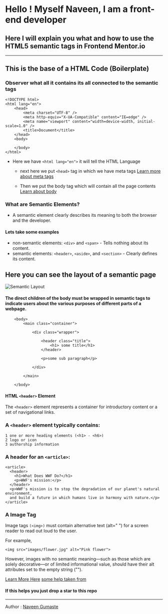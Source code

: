 # Hello ! Myself Naveen, I am a front-end developer

## Here I will explain you what and how to use the HTML5 semantic tags in Frontend Mentor.io

---

## This is the base of a HTML Code (Boilerplate)

### Observer what all it contains its all connected to the semantic tags

```
<!DOCTYPE html>
<html lang="en">
	<head>
		<meta charset="UTF-8" />
		<meta http-equiv="X-UA-Compatible" content="IE=edge" />
		<meta name="viewport" content="width=device-width, initial-scale=1.0" />
		<title>Document</title>
	</head>
	<body>

	</body>
</html>
```

- Here we have `<html lang="en">` it will tell the HTML Language

  - next here we put `<head>` tag in which we have meta tags [Learn more about meta tags](https://www.w3schools.com/tags/tag_meta.asp)

  - Then we put the body tag which will contain all the page contents [Learn about body](https://www.w3schools.com/tags/tag_body.asp)

### What are Semantic Elements?

- A semantic element clearly describes its meaning to both the browser and the developer.

#### Lets take some examples

- non-semantic elements: `<div>` and `<span>` - Tells nothing about its content.
- semantic elements: `<header>`, `<aside>`, and `<section>` - Clearly defines its content.

## Here you can see the layout of a semantic page

![Semantic Layout](https://www.w3schools.com/html/img_sem_elements.gif)

#### The direct children of the body must be wrapped in semantic tags to indicate users about the various purposes of different parts of a webpage.

```
	<body>
		<main class="container">

			<div class="wrapper">

				<header class="title">
					<h1> some title</h1>
				</header>

				<p>some sub paragraph</p>

			</div>

		</main>

	</body>
```

#### HTML `<header>` Element

The `<header>` element represents a container for introductory content or a set of navigational links.

### A `<header>` element typically contains:

    1 one or more heading elements (<h1> - <h6>)
    2 logo or icon
    3 authorship information

### A header for an `<article>`:

```
<article>
  <header>
    <h1>What Does WWF Do?</h1>
    <p>WWF's mission:</p>
  </header>
  <p>WWF's mission is to stop the degradation of our planet's natural environment,
  and build a future in which humans live in harmony with nature.</p>
</article>
```

### A Image Tag

Image tags `(<img>)` must contain alternative text (alt=" ") for a screen reader to read out loud to the user.

For example,

`<img src="images/flower.jpg" alt="Pink flower">`

However, images with no semantic meaning—such as those which are solely decorative—or of limited informational value, should have their alt attributes set to the empty string ("").

[Learn More Here](https://www.w3schools.com/html/default.asp)
[some help taken from](https://github.com/anoshaahmed/accessibility-info)

#### If this helps you just drop a star to this repo

---

Author : [Naveen Gumaste](https://twitter.com/crazi_monk)
